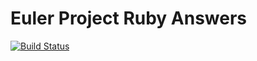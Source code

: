 Euler Project Ruby Answers
==========================

[![Build Status](https://api.travis-ci.org/hoshinotsuyoshi/euler.svg?branch=master)](https://travis-ci.org/hoshinotsuyoshi/euler)


